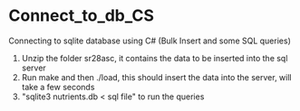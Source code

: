 # Connect_to_db_CS
Connecting to sqlite database using C# (Bulk Insert and some SQL queries)  

1) Unzip the folder sr28asc, it contains the data to be inserted into the sql server  
2) Run make and then ./load, this should insert the data into the server, will take a few seconds  
3) "sqlite3 nutrients.db < sql file" to run the queries